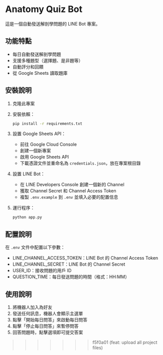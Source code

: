 # Anatomy Quiz Bot

這是一個自動發送解剖學問題的 LINE Bot 專案。

## 功能特點

- 每日自動發送解剖學問題
- 支援多種題型（選擇題、是非題等）
- 自動評分和回饋
- 從 Google Sheets 讀取題庫

## 安裝說明

1. 克隆此專案
2. 安裝依賴：
   ```bash
   pip install -r requirements.txt
   ```
3. 設置 Google Sheets API：
   - 前往 Google Cloud Console
   - 創建一個新專案
   - 啟用 Google Sheets API
   - 下載憑證文件並重命名為 `credentials.json`，放在專案根目錄

4. 設置 LINE Bot：
   - 在 LINE Developers Console 創建一個新的 Channel
   - 獲取 Channel Secret 和 Channel Access Token
   - 複製 `.env.example` 到 `.env` 並填入必要的配置信息

5. 運行程序：
   ```bash
   python app.py
   ```

## 配置說明

在 `.env` 文件中配置以下參數：
- LINE_CHANNEL_ACCESS_TOKEN：LINE Bot 的 Channel Access Token
- LINE_CHANNEL_SECRET：LINE Bot 的 Channel Secret
- USER_ID：接收問題的用戶 ID
- QUESTION_TIME：每日發送問題的時間（格式：HH:MM）

## 使用說明

1. 將機器人加入為好友
2. 發送任何訊息，機器人會顯示主選單
3. 點擊「開始每日問答」來啟動每日問答
4. 點擊「停止每日問答」來暫停問答
5. 回答問題時，點擊選項即可提交答案 
>>>>>>> f5f0a01 (feat: upload all project files)

